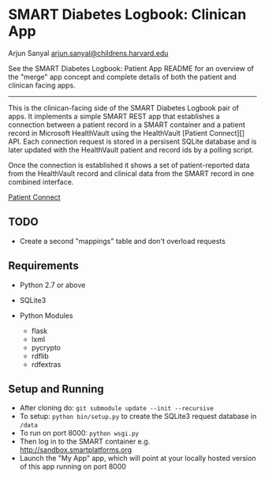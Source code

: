 
# SMART Diabetes Logbook: Clinican App

Arjun Sanyal <arjun.sanyal@childrens.harvard.edu>

See the SMART Diabetes Logbook: Patient App README for an overview of
the "merge" app concept and complete details of both the patient and
clinican facing apps.

---

This is the clinican-facing side of the SMART Diabetes Logbook pair of
apps. It implements a simple SMART REST app that establishes a
connection between a patient record in a SMART container and a patient
record in Microsoft HealthVault using the HealthVault [Patient
Connect][] API. Each connection request is stored in a persisent SQLite
database and is later updated with the HealthVault patient and record
ids by a polling script.

Once the connection is established it shows a set of patient-reported
data from the HealthVault record and clinical data from the SMART
record in one combined interface.

[Patient Connect](http://msdn.microsoft.com/en-us/library/jj551258.aspx)


## TODO

- Create a second "mappings" table and don't overload requests


## Requirements
  
- Python 2.7 or above
- SQLite3

- Python Modules
  - flask
  - lxml
  - pycrypto
  - rdflib
  - rdfextras


## Setup and Running

- After cloning do: `git submodule update --init --recursive`
- To setup: `python bin/setup.py` to create the SQLite3 request database in `/data`
- To run on port 8000: `python wsgi.py`
- Then log in to the SMART container e.g. <http://sandbox.smartplatforms.org>
- Launch the "My App" app, which will point at your locally
  hosted version of this app running on port 8000
